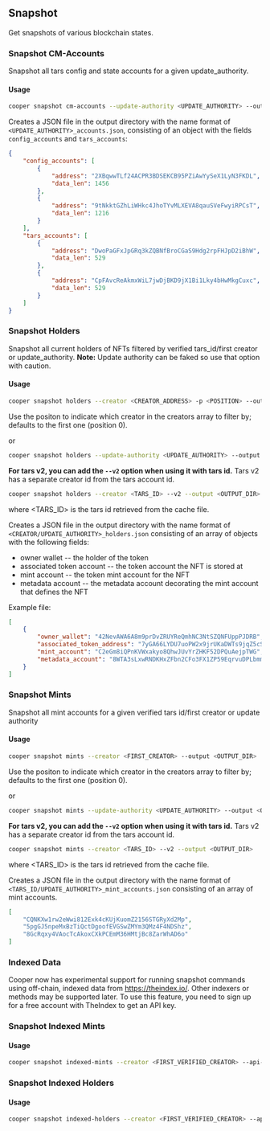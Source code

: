 ## Snapshot

Get snapshots of various blockchain states.

### Snapshot CM-Accounts

Snapshot all tars config and state accounts for a given update_authority.

#### Usage

```bash
cooper snapshot cm-accounts --update-authority <UPDATE_AUTHORITY> --output <OUTPUT_DIR>
```

Creates a JSON file in the output directory with the name format of `<UPDATE_AUTHORITY>_accounts.json`, consisting of an object with the fields `config_accounts` and `tars_accounts`:

```json
{
    "config_accounts": [
        {
            "address": "2XBqwwTLf24ACPR3BDSEKCB95PZiAwYySeX1LyN3FKDL",
            "data_len": 1456
        },
        {
            "address": "9tNkktGZhLiWHkc4JhoTYvMLXEVA8qauSVeFwyiRPCsT",
            "data_len": 1216
        }
    ],
    "tars_accounts": [
        {
            "address": "DwoPaGFxJpGRq3kZQBNfBroCGaS9Hdg2rpFHJpD2iBhW",
            "data_len": 529
        },
        {
            "address": "CpFAvcReAkmxWiL7jwDjBKD9jX1Bi1Lky4bHwMkgCuxc",
            "data_len": 529
        }
    ]
}
```

### Snapshot Holders

Snapshot all current holders of NFTs filtered by verified tars_id/first creator or update_authority.
**Note:** Update authority can be faked so use that option with caution.

#### Usage

```bash
cooper snapshot holders --creator <CREATOR_ADDRESS> -p <POSITION> --output <OUTPUT_DIR>
```

Use the positon to indicate which creator in the creators array to filter by; defaults to the first one (position 0).

or

```bash
cooper snapshot holders --update-authority <UPDATE_AUTHORITY> --output <OUTPUT_DIR>
```

**For tars v2, you can add the `--v2` option when using it with tars id.**
Tars v2 has a separate creator id from the tars account id. 

```bash
cooper snapshot holders --creator <TARS_ID> --v2 --output <OUTPUT_DIR>
```
where <TARS_ID> is the tars id retrieved from the cache file.

Creates a JSON file in the output directory with the name format of `<CREATOR/UPDATE_AUTHORITY>_holders.json` consisting of an array of objects with the following fields:

-   owner wallet -- the holder of the token
-   associated token account -- the token account the NFT is stored at
-   mint account -- the token mint account for the NFT
-   metadata account -- the metadata account decorating the mint account that defines the NFT

Example file:

```json
[
    {
        "owner_wallet": "42NevAWA6A8m9prDvZRUYReQmhNC3NtSZQNFUppPJDRB",
        "associated_token_address": "7yGA66LYDU7uoPW2x9jrUKaDWTs9jqZ5cSNKR1VaLQdw",
        "mint_account": "C2eGm8iQPnKVWxakyo8QhwJUvYrZHKF52DPQuAejpTWG",
        "metadata_account": "8WTA3sLxwRNDKHxZFbn2CFo3FX1ZP59EqrvuDPLbmmWV"
    }
]
```

### Snapshot Mints

Snapshot all mint accounts for a given verified tars id/first creator or update authority

#### Usage

```bash
cooper snapshot mints --creator <FIRST_CREATOR> --output <OUTPUT_DIR>
```

Use the positon to indicate which creator in the creators array to filter by; defaults to the first one (position 0).

or

```bash
cooper snapshot mints --update-authority <UPDATE_AUTHORITY> --output <OUTPUT_DIR>
```

**For tars v2, you can add the `--v2` option when using it with tars id.**
Tars v2 has a separate creator id from the tars account id.

```bash
cooper snapshot mints --creator <TARS_ID> --v2 --output <OUTPUT_DIR>
```
where <TARS_ID> is the tars id retrieved from the cache file.

Creates a JSON file in the output directory with the name format of `<TARS_ID/UPDATE_AUTHORITY>_mint_accounts.json` consisting of an array of mint accounts.

```json
[
    "CQNKXw1rw2eWwi812Exk4cKUjKuomZ2156STGRyXd2Mp",
    "5pgGJ5npeMxBzTiQctDgoofEVGSwZMYm3QMz4F4NDShz",
    "8GcRqxy4VAocTcAkoxCXkPCEmM36HMtjBc8ZarWhAD6o"
]
```

### Indexed Data

Cooper now has experimental support for running snapshot commands using off-chain, indexed data from https://theindex.io/. Other indexers or methods may be supported later. To use this feature, you need to sign up for a free account with TheIndex to get an API key.

### Snapshot Indexed Mints

#### Usage

```bash
cooper snapshot indexed-mints --creator <FIRST_VERIFIED_CREATOR> --api-key <THEINDEX.IO_API_KEY>
```

### Snapshot Indexed Holders

#### Usage

```bash
cooper snapshot indexed-holders --creator <FIRST_VERIFIED_CREATOR> --api-key <THEINDEX.IO_API_KEY>
```